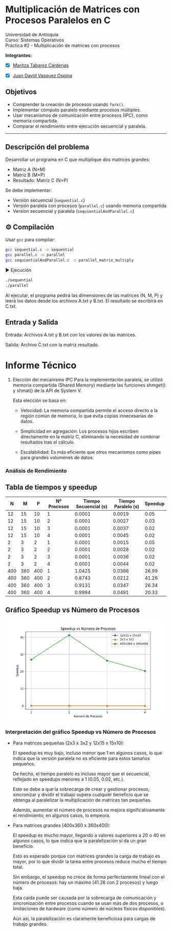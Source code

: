 # Multiplicación de Matrices con Procesos Paralelos en C

Universidad de Antioquia  
Curso: Sistemas Operativos  
Práctica #2 - Multiplicación de matrices con procesos  

**Integrantes:**

- [X] [Maritza Tabarez Cárdenas](https://github.com/MaritzaTC)
- [X] [Juan David Vasquez Ospina](https://github.com/JuanVasquezO)



##  Objetivos

- Comprender la creación de procesos usando `fork()`.
- Implementar cómputo paralelo mediante procesos múltiples.
- Usar mecanismos de comunicación entre procesos (IPC), como memoria compartida.
- Comparar el rendimiento entre ejecución secuencial y paralela.

---

##  Descripción del problema

Desarrollar un programa en C que multiplique dos matrices grandes:

- Matriz A (N×M)  
- Matriz B (M×P)  
- Resultado: Matriz C (N×P)

Se debe implementar:

-  Versión secuencial (`sequential.c`)  
-  Versión paralela con procesos (`parallel.c`) usando memoria compartida
-  Version secuencial y paralela (`sequientialAndParallel.c`)


## ⚙️ Compilación

Usar `gcc` para compilar:

```bash
gcc sequential.c -o sequential
gcc parallel.c -o parallel
gcc sequientialAndParallel.c -o parallel_matrix_multiply
```


▶️ Ejecución

```bash
./sequential
./parallel
```

Al ejecutar, el programa pedirá las dimensiones de las matrices (N, M, P) y leerá los datos desde los archivos A.txt y B.txt. El resultado se escribirá en C.txt.

## Entrada y Salida
Entrada: Archivos A.txt y B.txt con los valores de las matrices.

Salida: Archivo C.txt con la matriz resultado.

# Informe Técnico
1. Elección del mecanismo IPC
Para la implementación paralela, se utilizó memoria compartida (Shared Memory) mediante las funciones shmget() y shmat() de la API de System V. 

    Esta elección se basa en:

    - Velocidad: La memoria compartida permite el acceso directo a la región común de memoria, lo que evita copias innecesarias de datos.

    - Simplicidad en agregación: Los procesos hijos escriben directamente en la matriz C, eliminando la necesidad de combinar resultados tras el cálculo.

    - Escalabilidad: Es más eficiente que otros mecanismos como pipes para grandes volúmenes de datos.


### Análisis de Rendimiento

## Tabla de tiempos y speedup

| N   | M   | P   | Nº Procesos | Tiempo Secuencial (s) | Tiempo Paralelo (s) | Speedup |
|-----|-----|-----|-------------|----------------------|---------------------|---------|
| 12  | 15  | 10  | 1           | 0.0001               | 0.0019              | 0.05    |
| 12  | 15  | 10  | 2           | 0.0001               | 0.0027              | 0.03    |
| 12  | 15  | 10  | 3           | 0.0001               | 0.0037              | 0.02    |
| 12  | 15  | 10  | 4           | 0.0001               | 0.0045              | 0.02    |
| 2   | 3   | 2   | 1           | 0.0001               | 0.0015              | 0.05    |
| 2   | 3   | 2   | 2           | 0.0001               | 0.0028              | 0.02    |
| 2   | 3   | 2   | 3           | 0.0001               | 0.0036              | 0.02    |
| 2   | 3   | 2   | 4           | 0.0001               | 0.0044              | 0.02    |
| 400 | 360 | 400 | 1           | 1.0425               | 0.0386              | 26.99   |
| 400 | 360 | 400 | 2           | 0.8743               | 0.0212              | 41.26   |
| 400 | 360 | 400 | 3           | 0.9131               | 0.0347              | 26.34   |
| 400 | 360 | 400 | 4           | 0.9994               | 0.0491              | 20.33   |


## Gráfico Speedup vs Número de Procesos

![alt text](Figure_1.png)

### Interpretación del gráfico Speedup vs Número de Procesos
- Para matrices pequeñas (2x3 x 3x2 y 12x15 x 15x10):

    El speedup es muy bajo, incluso menor que 1 en algunos casos, lo que indica que la versión paralela no es eficiente para estos tamaños pequeños.

    De hecho, el tiempo paralelo es incluso mayor que el secuencial, reflejado en speedups menores a 1 (0.05, 0.02, etc.).

    Esto se debe a que la sobrecarga de crear y gestionar procesos, sincronizar y dividir el trabajo supera cualquier beneficio que se obtenga al paralelizar la multiplicación de matrices tan pequeñas.

    Además, aumentar el número de procesos no mejora significativamente el rendimiento; en algunos casos, lo empeora.

- Para matrices grandes (400x360 x 360x400):

    El speedup es mucho mayor, llegando a valores superiores a 20 o 40 en algunos casos, lo que indica que la paralelización sí da un gran beneficio.

    Esto es esperado porque con matrices grandes la carga de trabajo es mayor, por lo que dividir la tarea entre procesos reduce mucho el tiempo total.

    Sin embargo, el speedup no crece de forma perfectamente lineal con el número de procesos: hay un máximo (41.26 con 2 procesos) y luego baja.

    Esta caída puede ser causada por la sobrecarga de comunicación y sincronización entre procesos cuando se usan más de dos procesos, o limitaciones de hardware (como número de núcleos físicos disponibles).

    Aún así, la paralelización es claramente beneficiosa para cargas de trabajo grandes.